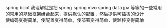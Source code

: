spring boot 我理解就是把 spring spring mvc spring data jpa 等等的一些常用的常用的基础框架组合起来，提供默认的配置，然后提供可插拔的设计  
使编码变得简单，使配置变得简单，使部署变得简单，使监控变得简单